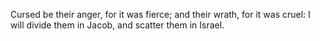 Cursed be their anger, for it was fierce; and their wrath, for it was cruel: I will divide them in Jacob, and scatter them in Israel.
